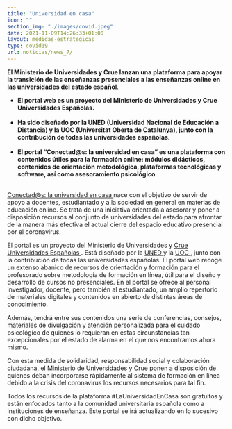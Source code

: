 ```yaml
---
title: "Universidad en casa"
icon: ""
section_img: "./images/covid.jpeg"
date: 2021-11-09T14:26:33+01:00
layout: medidas-estrategicas
type: covid19
url: noticias/news_7/
---
```

**El Ministerio de Universidades y Crue lanzan una plataforma para apoyar la transición de las enseñanzas presenciales a las enseñanzas online en las universidades del estado español**.
- **El portal web es un proyecto del Ministerio de Universidades y Crue Universidades Españolas.**<br><br> 
- **Ha sido diseñado por la UNED (Universidad Nacional de Educación a Distancia) y la UOC (Universitat Oberta de Catalunya), junto con la contribución de todas las universidades españolas.**<br><br> 
- **El portal “Conectad@s: la universidad en casa” es una plataforma con contenidos útiles para la formación online: módulos didácticos, contenidos de orientación metodológica, plataformas tecnológicas y software, así como asesoramiento psicológico**.<br><br> 

<a href="https://www.uned.es/universidad/inicio/uned_uoc_solidaria.html" target="_blank" > Conectad@s: la universidad en casa <i class="fas fa-external-link-alt"></i></a> nace con el objetivo de servir de apoyo a docentes, estudiantado y a la sociedad en general en materias de educación online. Se trata de una iniciativa orientada a asesorar y poner a disposición recursos al conjunto de universidades del estado para afrontar de la manera más efectiva el actual cierre del espacio educativo presencial por el coronavirus.

El portal es un proyecto del Ministerio de Universidades y <a href="https://www.crue.org/SitePages/Inicio.aspx" target="_blank"  >Crue Universidades Españolas <i class="fas fa-external-link-alt"></i></a>. Está diseñado por la <a href="https://www.uned.es/universidad/inicio.html" target="_blank">UNED <i class="fas fa-external-link-alt"></i></a> y la <a href="https://www.uoc.edu/portal/es/index.html" target="_blank"  >UOC <i class="fas fa-external-link-alt"></i></a>, junto con la contribución de todas las universidades españolas. El portal web recoge un extenso abanico de recursos de orientación y formación para el profesorado sobre metodología de formación en línea, útil para el diseño y desarrollo de cursos no presenciales. En el portal se ofrece al personal investigador, docente, pero también al estudiantado, un amplio repertorio de materiales digitales y contenidos en abierto de distintas áreas de conocimiento.

Además, tendrá entre sus contenidos una serie de conferencias, consejos, materiales de divulgación y atención personalizada para el cuidado psicológico de quienes lo requieran en estas circunstancias tan excepcionales por el estado de alarma en el que nos encontramos ahora mismo.

Con esta medida de solidaridad, responsabilidad social y colaboración ciudadana, el Ministerio de Universidades y Crue ponen a disposición de quienes deban incorporarse rápidamente al sistema de formación en línea debido a la crisis del coronavirus los recursos necesarios para tal fin.

Todos los recursos de la plataforma #LaUniversidadEnCasa son gratuitos y están enfocados tanto a la comunidad universitaria española como a instituciones de enseñanza. Este portal se irá actualizando en lo sucesivo con dicho objetivo.